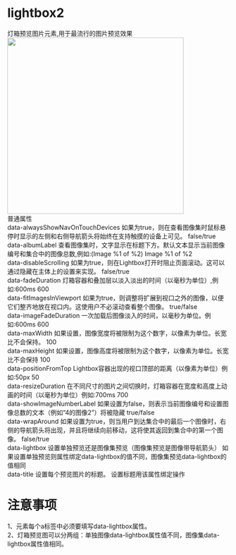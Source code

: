 # lightbox2
灯箱预览图片元素,用于最流行的图片预览效果<br>
<img src="http://www.wware.org/img/dengxiang996.jpg?_8f72" width="400px"><br>
普通属性<br>
data-alwaysShowNavOnTouchDevices	如果为true，则在查看图像集时鼠标悬停时显示的左侧和右侧导航箭头将始终在支持触摸的设备上可见。	false/true<br>
data-albumLabel	查看图像集时，文字显示在标题下方。默认文本显示当前图像编号和集合中的图像总数,例如:(Image %1 of %2)	Image %1 of %2<br>
data-disableScrolling	如果为true，则在Lightbox打开时阻止页面滚动。这可以通过隐藏在主体上的设置来实现。	false/true<br>
data-fadeDuration	灯箱容器和叠加层以淡入淡出的时间（以毫秒为单位）,例如:600ms	600<br>
data-fitImagesInViewport	如果为true，则调整将扩展到视口之外的图像，以便它们整齐地放在视口内。这使用户不必滚动查看整个图像。	true/false<br>
data-imageFadeDuration	一次加载后图像淡入的时间，以毫秒为单位。例如:600ms	600<br>
data-maxWidth	如果设置，图像宽度将被限制为这个数字，以像素为单位。长宽比不会保持。	100<br>
data-maxHeight	如果设置，图像高度将被限制为这个数字，以像素为单位。长宽比不会保持	100<br>
data-positionFromTop	Lightbox容器出现的视口顶部的距离（以像素为单位）例如:50px	50<br>
data-resizeDuration	在不同尺寸的图片之间切换时，灯箱容器在宽度和高度上动画的时间（以毫秒为单位）例如:700ms	700<br>
data-showImageNumberLabel	如果设置为false，则表示当前图像编号和设置图像总数的文本（例如“4的图像2”）将被隐藏	true/false<br>
data-wrapAround	如果设置为true，则当用户到达集合中的最后一个图像时，右侧的导航箭头将出现，并且将继续向前移动，这将使其返回到集合中的第一个图像。	false/true<br>
data-lightbox	设置单独预览还是图像集预览（图像集预览是图像带导航箭头）	如果设置单独预览则属性绑定data-lightbox的值不同，图像集预览data-lightbox的值相同<br>
data-title	设置每个预览图片的标题。	设置标题用该属性绑定操作<br>
# 注意事项
1、元素每个a标签中必须要填写data-lightbox属性。<br>
2、灯箱预览图可以分两组：单独图像data-lightbox属性值不同，图像集data-lightbox属性值相同。<br>
